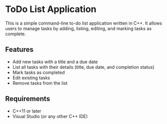 # ToDo List Application

This is a simple command-line to-do list application written in C++. It allows users to manage tasks by adding, listing, editing, and marking tasks as complete.

## Features

- Add new tasks with a title and a due date
- List all tasks with their details (title, due date, and completion status)
- Mark tasks as completed
- Edit existing tasks
- Remove tasks from the list

## Requirements

- C++11 or later
- Visual Studio (or any other C++ IDE)

